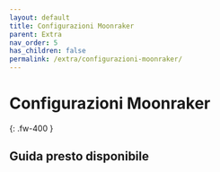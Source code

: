 ```yaml
---
layout: default
title: Configurazioni Moonraker
parent: Extra
nav_order: 5
has_children: false
permalink: /extra/configurazioni-moonraker/
---
```


# Configurazioni Moonraker
{: .fw-400 }

## Guida presto disponibile
